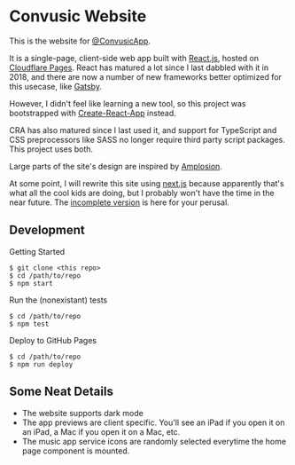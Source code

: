 # Convusic Website

This is the website for [@ConvusicApp](https://www.convusic.app).

It is a single-page, client-side web app built with [React.js](https://reactjs.org), hosted on [Cloudflare Pages](https://pages.cloudflare.com).
React has matured a lot since I last dabbled with it in 2018, and there are now a number of new frameworks better optimized for this usecase, like [Gatsby](https://www.gatsbyjs.com).

However, I didn't feel like learning a new tool, so this project was bootstrapped with [Create-React-App](https://reactjs.org/docs/create-a-new-react-app.html) instead.

CRA has also matured since I last used it, and support for TypeScript and CSS preprocessors like SASS no longer require third party script packages. This project uses both.

Large parts of the site's design are inspired by [Amplosion](https://www.amplosion.app).

At some point, I will rewrite this site using [next.js](https://nextjs.org) because apparently that's what all the cool kids are doing, but I probably won't have the time in the near future. The [incomplete version](https://github.com/vsanthanam/convusic-site-next) is here for your perusal.

## Development  

Getting Started

```
$ git clone <this repo>
$ cd /path/to/repo
$ npm start
```

Run the (nonexistant) tests

```
$ cd /path/to/repo
$ npm test
```

Deploy to GitHub Pages

```
$ cd /path/to/repo
$ npm run deploy
```

## Some Neat Details

- The website supports dark mode
- The app previews are client specific. You'll see an iPad if you open it on an iPad, a Mac if you open it on a Mac, etc.
- The music app service icons are randomly selected everytime the home page component is mounted.
